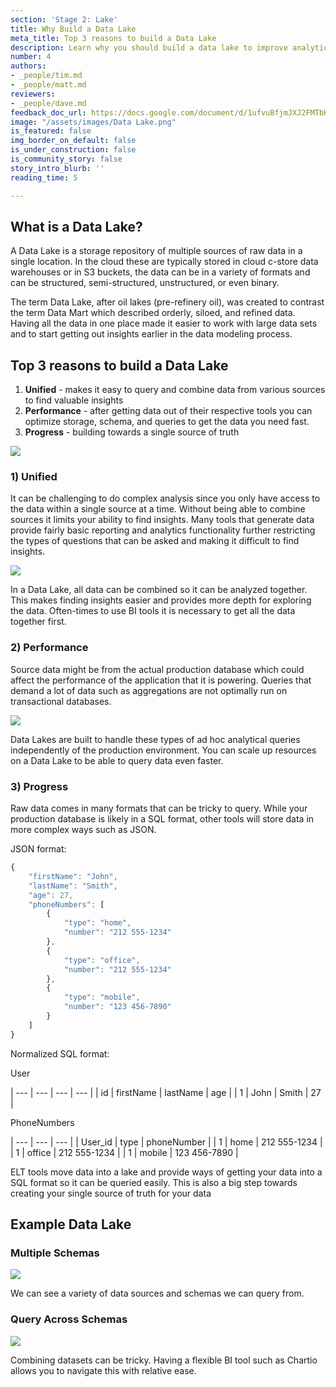 ```yaml
---
section: 'Stage 2: Lake'
title: Why Build a Data Lake
meta_title: Top 3 reasons to build a Data Lake
description: Learn why you should build a data lake to improve analytics at your company.
number: 4
authors:
- _people/tim.md
- _people/matt.md
reviewers:
- _people/dave.md
feedback_doc_url: https://docs.google.com/document/d/1ufvuBfjmJXJ2FMTbH-NFF8M6Aa5pI7lhRT948BJD0CA/edit?usp=sharing
image: "/assets/images/Data Lake.png"
is_featured: false
img_border_on_default: false
is_under_construction: false
is_community_story: false
story_intro_blurb: ''
reading_time: 5

---
```

## What is a Data Lake?

A Data Lake is a storage repository of multiple sources of raw data in a single location. In the cloud these are typically stored in cloud c-store data warehouses or in S3 buckets, the data can be in a variety of formats and can be structured, semi-structured, unstructured, or even binary.

The term Data Lake, after oil lakes (pre-refinery oil), was created to contrast the term Data Mart which described orderly, siloed, and refined data. Having all the data in one place made it easier to work with large data sets and to start getting out insights earlier in the data modeling process.

## Top 3 reasons to build a Data Lake

1. **Unified** - makes it easy to query and combine data from various sources to find valuable insights
2. **Performance** - after getting data out of their respective tools you can optimize storage, schema, and queries to get the data you need fast.
3. **Progress** - building towards a single source of truth

![](https://lh5.googleusercontent.com/Y9W1AOr29hn9WeBDFHAIPZZBdfZrO7yq6uvdpTE5ReRd4gQo_iPqy1AFqnfEM87Zqog3oZIITC1mQL32KwJYBPAh5TLSCT5XuUWMSoMbaTdGB5fLi9im9E9XldvKjvO2GE9-veSO)

### 1) Unified

It can be challenging to do complex analysis since you only have access to the data within a single source at a time. Without being able to combine sources it limits your ability to find insights. Many tools that generate data provide fairly basic reporting and analytics functionality further restricting the types of questions that can be asked and making it difficult to find insights.

![](https://lh5.googleusercontent.com/IFl5w3cTjoaoo-y-SSjfORC7_eSYarRtf1jVSiMuEDx0WteFndawE4wnaGNSLoM7FIzhm1T-jrOEd40vKxgO_2UhfqwR_ImRj9KYGWEHXvdYanztutwMOCcI4Qv6oPn31QbOiXAv)

In a Data Lake, all data can be combined so it can be analyzed together. This makes finding insights easier and provides more depth for exploring the data. Often-times to use BI tools it is necessary to get all the data together first.

### 2) Performance

Source data might be from the actual production database which could affect the performance of the application that it is powering. Queries that demand a lot of data such as aggregations are not optimally run on transactional databases.

![](https://lh3.googleusercontent.com/VGqHkCo7QOLEwh4OllUsgiS5F9U4vDglYn-uZLM_u0UCGNvWz7U6e55QSZftDW2OxW0L_CwvrNszzDQ6FPgOomoH4wWK57EcA0HNCxThBDceqztEDM4cK-UloxJKqDjVHnBNeeeH)

Data Lakes are built to handle these types of ad hoc analytical queries independently of the production environment. You can scale up resources on a Data Lake to be able to query data even faster.

### 3) Progress

Raw data comes in many formats that can be tricky to query. While your production database is likely in a SQL format, other tools will store data in more complex ways such as JSON.

JSON format:

```javascript
{
	"firstName": "John",
	"lastName": "Smith",
	"age": 27,
	"phoneNumbers": [
		{
			"type": "home",
			"number": "212 555-1234"
		},
		{
			"type": "office",
			"number": "212 555-1234"
		},
		{
			"type": "mobile",
			"number": "123 456-7890"
		}
	]
}
```

Normalized SQL format:

User

| --- | --- | --- | --- |
| id | firstName | lastName | age |
| 1 | John | Smith | 27 |

PhoneNumbers

| --- | --- | --- |
| User_id | type | phoneNumber |
| 1 | home | 212 555-1234 |
| 1 | office | 212 555-1234 |
| 1 | mobile | 123 456-7890 |

ELT tools move data into a lake and provide ways of getting your data into a SQL format so it can be queried easily. This is also a big step towards creating your single source of truth for your data

## Example Data Lake

### Multiple Schemas

![](https://lh3.googleusercontent.com/wNrelG2LDYcr-x4TxXi2ywcE84GgzkTOjLbE8APoOQqOb3jkzBN7RlRdjxvxpzMZtpqs4Hl4rn15b4c9aTwigrmbeJx2umKZFDEgaFY-vhvVFKGQpdBXh0zQ8U17nLTfx1kzEHKP)

We can see a variety of data sources and schemas we can query from.

### Query Across Schemas

![](https://lh6.googleusercontent.com/9y3tOyaQc-dQ27wOgbKJLj8MkXjIUaw8Lqf4-HE_HvxMIhxM0uKWqVmbIlsp-7ZADN0RKwzlsCV5UAOI3xD9vxLSC9ARiS1XBP_a8vcz4k9QV4A6nZ0-VlqaBpCcjLlQarYeTy_6)

Combining datasets can be tricky. Having a flexible BI tool such as Chartio allows you to navigate this with relative ease.